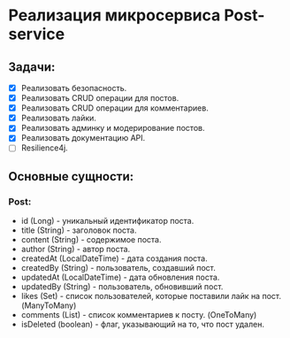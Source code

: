 # Реализация микросервиса Post-service


## Задачи:
- [x] Реализовать безопасность.
- [x] Реализовать CRUD операции для постов.
- [x] Реализовать CRUD операции для комментариев.
- [x] Реализовать лайки.
- [x] Реализовать админку и модерирование постов.
- [x] Реализовать документацию API.
- [ ] Resilience4j.

## Основные сущности:
### Post:
- id (Long) - уникальный идентификатор поста.
- title (String) - заголовок поста.
- content (String) - содержимое поста.
- author (String) - автор поста.
- createdAt (LocalDateTime) - дата создания поста.
- createdBy (String) - пользователь, создавший пост.
- updatedAt (LocalDateTime) - дата обновления поста.
- updatedBy (String) - пользователь, обновивший пост.
- likes (Set<String>) - список пользователей, которые поставили лайк на пост. (ManyToMany)
- comments (List<Comment>) - список комментариев к посту. (OneToMany)
- isDeleted (boolean) - флаг, указывающий на то, что пост удален.